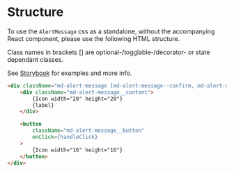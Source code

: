 # Structure

To use the `AlertMessage` css as a standalone, without the accompanying React component, please use the following HTML structure.

Class names in brackets [] are optional-/togglable-/decorator- or state dependant classes.

See [Storybook](https://miljodir.github.io/md-components) for examples and more info.

```html
<div className="md-alert-message [md-alert-message--confirm, md-alert-message--warning, md-alert-message--error]">
    <div className="md-alert-message__content">
        {Icon width="20" height="20"}
        {label}
    </div>

    <button
        className="md-alert-message__button"
        onClick={handleClick}
    >
        {Icon width="16" height="16"}
    </button>
</div>
```

